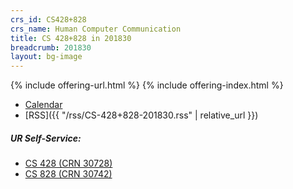 ```yaml
---
crs_id: CS428+828
crs_name: Human Computer Communication
title: CS 428+828 in 201830
breadcrumb: 201830
layout: bg-image
---
```

{% include offering-url.html %}
{% include offering-index.html %}

* [Calendar](https://urcourses.uregina.ca/calendar/view.php?view=month&course=2084)
* [RSS]({{ "/rss/CS-428+828-201830.rss" | relative_url }})

##### UR Self-Service:  

* [CS 428 (CRN 30728)](https://banner.uregina.ca/prod/sct/bwckschd.p_disp_detail_sched?term_in=201830&crn_in=30728)
* [CS 828 (CRN 30742)](https://banner.uregina.ca/prod/sct/bwckschd.p_disp_detail_sched?term_in=201830&crn_in=30742)
